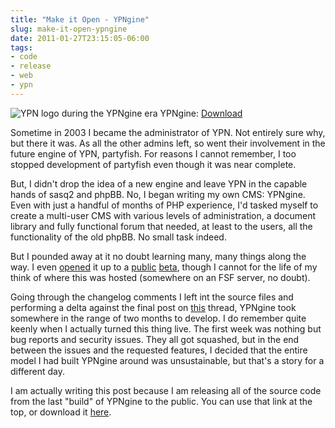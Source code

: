 ```yaml
---
title: "Make it Open - YPNgine"
slug: make-it-open-ypngine
date: 2011-01-27T23:15:05-06:00
tags:
- code
- release
- web
- ypn
---
```

![](http://images.dxprog.com/ypnlogo.png "YPN logo during the YPNgine era")
YPNgine: [Download](http://dxprog.com/files/YPNgine.zip)

Sometime in 2003 I became the administrator of YPN. Not entirely sure why, but there it was. As all the other admins left, so went their involvement in the future engine of YPN, partyfish. For reasons I cannot remember, I too stopped development of partyfish even though it was near complete.

But, I didn't drop the idea of a new engine and leave YPN in the capable hands of sasq2 and phpBB. No, I began writing my own CMS: YPNgine. Even with just a handful of months of PHP experience, I'd tasked myself to create a multi-user CMS with various levels of administration, a document library and fully functional forum that needed, at least to the users, all the functionality of the old phpBB. No small task indeed.

But I pounded away at it no doubt learning many, many things along the way. I even [opened](http://dxprog.com/ypn/topic/ypengine-forums-broken-and-a-mysterious-mirror-or-something.html) it up to a [public](http://dxprog.com/ypn/topic/cant-sign-up-on-ypengine.html) [beta](http://dxprog.com/ypn/topic/ypngine-error.html), though I cannot for the life of my think of where this was hosted (somewhere on an FSF server, no doubt).

Going through the changelog comments I left int the source files and performing a delta against the final post on [this](http://dxprog.com/ypn/topic/ypngines-coming-the-goose-is-getting-fat.html) thread, YPNgine took somewhere in the range of two months to develop. I do remember quite keenly when I actually turned this thing live. The first week was nothing but bug reports and security issues. They all got squashed, but in the end between the issues and the requested features, I decided that the entire model I had built YPNgine around was unsustainable, but that's a story for a different day.

I am actually writing this post because I am releasing all of the source code from the last "build" of YPNgine to the public. You can use that link at the top, or download it [here](http://dxprog.com/files/YPNgine.zip).
